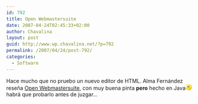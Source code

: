 ```yaml
---
id: 792
title: Open Webmastersuite
date: 2007-04-24T02:45:33+02:00
author: Chavalina
layout: post
guid: http://www.wp.chavalina.net/?p=792
permalink: /2007/04/24/post-792/
categories:
  - Software
---
```

Hace mucho que no pruebo un nuevo editor de HTML. Alma Fernández rese&ntilde;a [Open Webmastersuite](http://www.webmasterlibre.com/2007/04/23/open-webmastersuite-una-suite-completa-y-multiplataforma/), con muy buena pinta **pero** hecho en Java![emo](/imagenes/emoticonos/triste.gif) habrá que probarlo antes de juzgar…